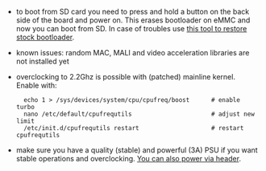 - to boot from SD card you need to press and hold a button on the back side of the board and power on. This erases bootloader on eMMC and now you can boot from SD. In case of troubles use [this tool to restore stock bootloader](https://github.com/mqmaker/miqi-prebuilt).
- known issues: random MAC, MALI and video acceleration libraries are not installed yet
- overclocking to 2.2Ghz is possible with (patched) mainline kernel. Enable with: 
	
		echo 1 > /sys/devices/system/cpu/cpufreq/boost		# enable turbo
		nano /etc/default/cpufrequtils 						# adjust new limit
		/etc/init.d/cpufrequtils restart 					# restart cpufrequtils

- make sure you have a quality (stable) and powerful (3A) PSU if you want stable operations and overclocking. [You can also power via header](https://forum.armbian.com/index.php?/topic/1095-miqi-is-a-35-single-board-computer-with-rockchip-rk3288/#comment-8338).